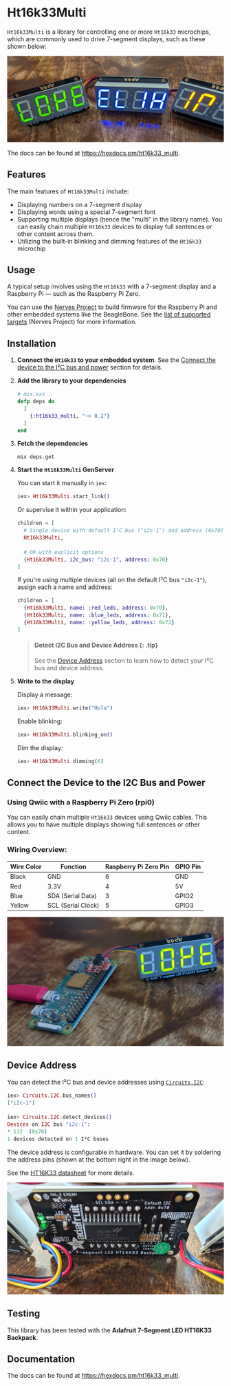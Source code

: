 # Ht16k33Multi

`Ht16k33Multi` is a library for controlling one or more `Ht16k33` microchips,
which are commonly used to drive 7-segment displays, such as these shown below:

![Image of Ht16k33 7-segment display](assets/ht16k33multi-7-segment-love-elixir.jpg)

The docs can be found at <https://hexdocs.pm/ht16k33_multi>.

## Features

The main features of `Ht16k33Multi` include:

- Displaying numbers on a 7-segment display
- Displaying words using a special 7-segment font
- Supporting multiple displays (hence the "multi" in the library name).
  You can easily chain multiple `Ht16k33` devices to display full sentences or other content across them.
- Utilizing the built-in blinking and dimming features of the `Ht16k33` microchip


## Usage

A typical setup involves using the `Ht16k33` with a 7-segment display and a Raspberry Pi — such as the Raspberry Pi Zero.

You can use the [Nerves Project](https://hexdocs.pm/nerves/getting-started.html)
to build firmware for the Raspberry Pi and other embedded systems like the BeagleBone.
See the [list of supported targets](https://hexdocs.pm/nerves/supported-targets.html) (Nerves Project) for more information.

## Installation

1. **Connect the `Ht16k33` to your embedded system**.
  See the [Connect the device to the I²C bus and power](#connect-the-device-to-the-i2c-bus-and-power) section for details.

2. **Add the library to your dependencies**

    ```elixir
    # mix.exs
    defp deps do
      [
        {:ht16k33_multi, "~> 0.2"}
      ]
    end
    ```

3. **Fetch the dependencies**

    ```shell
    mix deps.get
    ```

4. **Start the `Ht16k33Multi` GenServer**

    You can start it manually in `iex`:

    ```elixir
    iex> Ht16k33Multi.start_link()
    ```

    Or supervise it within your application:

    ```elixir
    children = [
      # Single device with default I²C bus ("i2c-1") and address (0x70)
      Ht16k33Multi,

      # OR with explicit options
      {Ht16k33Multi, i2c_bus: "i2c-1", address: 0x70}
    ]
    ```

    If you're using multiple devices (all on the default I²C bus `"i2c-1"`), assign each a name and address:

    ```elixir
    children = [
      {Ht16k33Multi, name: :red_leds, address: 0x70},
      {Ht16k33Multi, name: :blue_leds, address: 0x71},
      {Ht16k33Multi, name: :yellow_leds, address: 0x72}
    ]
    ```


      > #### Detect I2C Bus and Device Address {: .tip}
      > See the [Device Address](#device-address) section to learn how to detect your I²C bus and device address.

5. **Write to the display**

    Display a message:

    ```elixir
    iex> Ht16k33Multi.write("Hola")
    ```

    Enable blinking:

    ```elixir
    iex> Ht16k33Multi.blinking_on()
    ```

    Dim the display:

    ```elixir
    iex> Ht16k33Multi.dimming(6)
    ```


## Connect the Device to the I2C Bus and Power

### Using Qwiic with a Raspberry Pi Zero (rpi0)

You can easily chain multiple `Ht16k33` devices using Qwiic cables. This allows you to have multiple displays showing full sentences or other content.

### Wiring Overview:

| Wire Color | Function           | Raspberry Pi Zero Pin | GPIO Pin  |
|------------|--------------------|-----------------------|-----------|
| Black      | GND                | 6                     | GND       |
| Red        | 3.3V               | 4                     | 5V        |
| Blue       | SDA (Serial Data)  | 3                     | GPIO2     |
| Yellow     | SCL (Serial Clock) | 5                     | GPIO3     |


![HT16K33 7-segment display with I²C Qwiic connection to a Raspberry Pi Zero](assets/ht16k33-7-segment-i2c-qwiic-connection-to-rpi0.jpg)

## Device Address

You can detect the I²C bus and device addresses using [`Circuits.I2C`](https://hexdocs.pm/circuits_i2c/Circuits.I2C.html):

```elixir
iex> Circuits.I2C.bus_names()
["i2c-1"]

iex> Circuits.I2C.detect_devices()
Devices on I2C bus "i2c-1":
* 112  (0x70)
1 devices detected on 1 I²C buses
```

The device address is configurable in hardware.
You can set it by soldering the address pins (shown at the bottom right in the image below).

See the [HT16K33 datasheet](https://www.holtek.com/webapi/116711/HT16K33Av102.pdf) for more details.

![HT16K33 7-segment backside with address pins and I²C Qwiic connection](assets/ht16k33-backside.jpg)


## Testing

This library has been tested with the **Adafruit 7-Segment LED HT16K33 Backpack**.


## Documentation

The docs can be found at <https://hexdocs.pm/ht16k33_multi>.